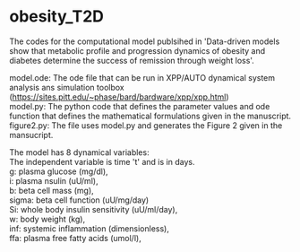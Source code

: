 # obesity_T2D
The codes for the computational model publsihed in 'Data-driven models show that metabolic profile and progression dynamics of obesity and diabetes determine the success of remission through weight loss'.

model.ode: The ode file that can be run in XPP/AUTO dynamical system analysis ans simulation toolbox (https://sites.pitt.edu/~phase/bard/bardware/xpp/xpp.html)  
model.py: The python code that defines the parameter values and ode function that defines the mathematical formulations given in the manuscript.  
figure2.py: The file uses model.py and generates the Figure 2 given in the mansucript.  

The model has 8 dynamical variables:  
The independent variable is time 't' and is in days.  
g: plasma glucose (mg/dl),  
i: plasma nsulin (uU/ml),  
b: beta cell mass (mg),  
sigma: beta cell function (uU/mg/day)  
Si: whole body insulin sensitivity (uU/ml/day),  
w: body weight (kg),  
inf: systemic inflammation (dimensionless),  
ffa: plasma free fatty acids (umol/l),  

